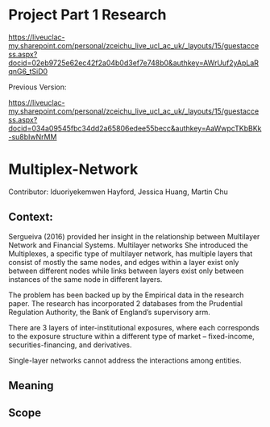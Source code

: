 # Project Part 1 Research

https://liveuclac-my.sharepoint.com/personal/zceichu_live_ucl_ac_uk/_layouts/15/guestaccess.aspx?docid=02eb9725e62ec42f2a04b0d3ef7e748b0&authkey=AWrUuf2yApLaRqnG6_tSiD0

Previous Version:

https://liveuclac-my.sharepoint.com/personal/zceichu_live_ucl_ac_uk/_layouts/15/guestaccess.aspx?docid=034a09545fbc34dd2a65806edee55becc&authkey=AaWwpcTKbBKk-su8bIwNrMM




# Multiplex-Network

Contributor: Iduoriyekemwen Hayford, Jessica Huang, Martin Chu

## Context:


Sergueiva (2016) provided her insight in the relationship between Multilayer Network and Financial Systems. Multilayer networks
She introduced the Multiplexes, a specific type of multilayer network, has multiple layers that consist of mostly the same nodes, and edges within a layer exist only between different nodes while links between layers exist only between instances of the same node in different layers.

The problem has been backed up by the Empirical data in the research paper. The research has incorporated 2 databases from the Prudential Regulation Authority, the Bank of England’s supervisory arm.

There are 3 layers of inter-institutional exposures, where each corresponds to the exposure structure within a different type of market – fixed-income, securities-financing, and derivatives.


Single-layer networks cannot address the interactions among entities.

## Meaning


## Scope


 <!-- problem of the financial systems -->

<!-- The multilayer network research is not well-developed. -->
<!-- In this paper/research, a node represents a financial entity and an edge represents a relation -->
